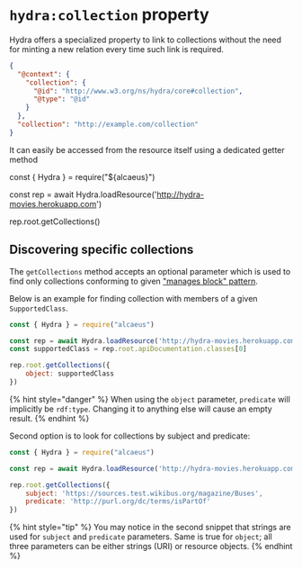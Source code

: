 # `hydra:collection` property

Hydra offers a specialized property to link to collections without the need for minting a new
relation every time such link is required.

```json
{
  "@context": {
    "collection": {
      "@id": "http://www.w3.org/ns/hydra/core#collection",
      "@type": "@id"
    }
  },
  "collection": "http://example.com/collection"
}
```

It can easily be accessed from the resource itself using a dedicated getter method

<run-kit>
const { Hydra } = require("${alcaeus}")

const rep = await Hydra.loadResource('http://hydra-movies.herokuapp.com')

rep.root.getCollections()
</run-kit>

## Discovering specific collections

The `getCollections` method accepts an optional parameter which is used to find only
collections conforming to given ["manages block" pattern](../collections.md#manages-block).

Below is an example for finding collection with members of a given `SupportedClass`.

```js
const { Hydra } = require("alcaeus")

const rep = await Hydra.loadResource('http://hydra-movies.herokuapp.com')
const supportedClass = rep.root.apiDocumentation.classes[0]

rep.root.getCollections({
    object: supportedClass
})
```

{% hint style="danger" %}
 When using the `object` parameter, `predicate` will implicitly be `rdf:type`. Changing
 it to anything else will cause an empty result.
{% endhint %}

Second option is to look for collections by subject and predicate:

```js
const { Hydra } = require("alcaeus")

const rep = await Hydra.loadResource('http://hydra-movies.herokuapp.com')

rep.root.getCollections({
    subject: 'https://sources.test.wikibus.org/magazine/Buses',
    predicate: 'http://purl.org/dc/terms/isPartOf'
})
```

{% hint style="tip" %}
 You may notice in the second snippet that strings are used for `subject`
 and `predicate` parameters. Same is true for `object`; all three parameters can be either
 strings (URI) or resource objects.
{% endhint %}
